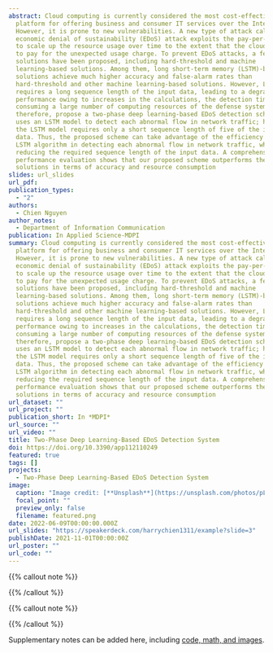 ```yaml
---
abstract: Cloud computing is currently considered the most cost-effective
  platform for offering business and consumer IT services over the Internet.
  However, it is prone to new vulnerabilities. A new type of attack called an
  economic denial of sustainability (EDoS) attack exploits the pay-per-use model
  to scale up the resource usage over time to the extent that the cloud user has
  to pay for the unexpected usage charge. To prevent EDoS attacks, a few
  solutions have been proposed, including hard-threshold and machine
  learning-based solutions. Among them, long short-term memory (LSTM)-based
  solutions achieve much higher accuracy and false-alarm rates than
  hard-threshold and other machine learning-based solutions. However, LSTM
  requires a long sequence length of the input data, leading to a degraded
  performance owing to increases in the calculations, the detection time, and
  consuming a large number of computing resources of the defense system. We,
  therefore, propose a two-phase deep learning-based EDoS detection scheme that
  uses an LSTM model to detect each abnormal flow in network traffic; however,
  the LSTM model requires only a short sequence length of five of the input
  data. Thus, the proposed scheme can take advantage of the efficiency of the
  LSTM algorithm in detecting each abnormal flow in network traffic, while
  reducing the required sequence length of the input data. A comprehensive
  performance evaluation shows that our proposed scheme outperforms the existing
  solutions in terms of accuracy and resource consumption
slides: url_slides
url_pdf: 
publication_types:
  - "2"
authors:
  - Chien Nguyen
author_notes:
  - Department of Information Communication
publication: In Applied Science-MDPI
summary: Cloud computing is currently considered the most cost-effective
  platform for offering business and consumer IT services over the Internet.
  However, it is prone to new vulnerabilities. A new type of attack called an
  economic denial of sustainability (EDoS) attack exploits the pay-per-use model
  to scale up the resource usage over time to the extent that the cloud user has
  to pay for the unexpected usage charge. To prevent EDoS attacks, a few
  solutions have been proposed, including hard-threshold and machine
  learning-based solutions. Among them, long short-term memory (LSTM)-based
  solutions achieve much higher accuracy and false-alarm rates than
  hard-threshold and other machine learning-based solutions. However, LSTM
  requires a long sequence length of the input data, leading to a degraded
  performance owing to increases in the calculations, the detection time, and
  consuming a large number of computing resources of the defense system. We,
  therefore, propose a two-phase deep learning-based EDoS detection scheme that
  uses an LSTM model to detect each abnormal flow in network traffic; however,
  the LSTM model requires only a short sequence length of five of the input
  data. Thus, the proposed scheme can take advantage of the efficiency of the
  LSTM algorithm in detecting each abnormal flow in network traffic, while
  reducing the required sequence length of the input data. A comprehensive
  performance evaluation shows that our proposed scheme outperforms the existing
  solutions in terms of accuracy and resource consumption
url_dataset: ""
url_project: ""
publication_short: In *MDPI*
url_source: ""
url_video: ""
title: Two-Phase Deep Learning-Based EDoS Detection System
doi: https://doi.org/10.3390/app112110249
featured: true
tags: []
projects:
  - Two-Phase Deep Learning-Based EDoS Detection System
image:
  caption: "Image credit: [**Unsplash**](https://unsplash.com/photos/pLCdAaMFLTE)"
  focal_point: ""
  preview_only: false
  filename: featured.png
date: 2022-06-09T00:00:00.000Z
url_slides: "https://speakerdeck.com/harrychien1311/example?slide=3"
publishDate: 2021-11-01T00:00:00Z
url_poster: ""
url_code: ""
---
```

{{% callout note %}}

{{% /callout %}}

{{% callout note %}}

{{% /callout %}}

Supplementary notes can be added here, including [code, math, and images](https://wowchemy.com/docs/writing-markdown-latex/).
